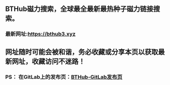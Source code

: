 ## **BTHub磁力搜索，全球最全最新最热种子磁力链接搜索。**
### 最新网址:<a href="https://bthub4.xyz" target="_blank">https://bthub3.xyz</a>
## 网址随时可能会被和谐，务必收藏或分享本页以获取最新网址，收藏访问不迷路！

### PS： 在GitLab上的发布页：[**BTHub-GitLab发布页**](https://gitlab.com/fwonggh/Bthub/-/blob/master/README.md)
     


